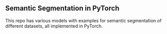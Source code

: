 ## Semantic Segmentation in PyTorch

This repo has various models with examples for semantic segmentation of different datasets, all implemented in PyTorch.
